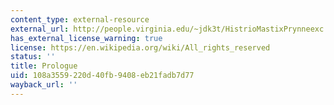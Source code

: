 ```yaml
---
content_type: external-resource
external_url: http://people.virginia.edu/~jdk3t/HistrioMastixPrynneexc.htm
has_external_license_warning: true
license: https://en.wikipedia.org/wiki/All_rights_reserved
status: ''
title: Prologue
uid: 108a3559-220d-40fb-9408-eb21fadb7d77
wayback_url: ''
---
```


